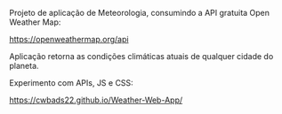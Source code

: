 Projeto de aplicação de Meteorologia, consumindo a API gratuita Open Weather Map:

https://openweathermap.org/api

Aplicação retorna as condições climáticas atuais de qualquer cidade do planeta.

Experimento com APIs, JS e CSS:

https://cwbads22.github.io/Weather-Web-App/


